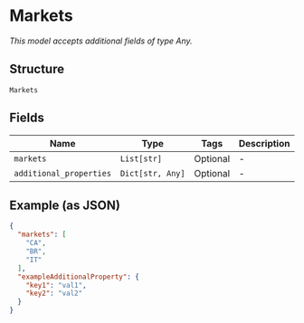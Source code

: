 
# Markets

*This model accepts additional fields of type Any.*

## Structure

`Markets`

## Fields

| Name | Type | Tags | Description |
|  --- | --- | --- | --- |
| `markets` | `List[str]` | Optional | - |
| `additional_properties` | `Dict[str, Any]` | Optional | - |

## Example (as JSON)

```json
{
  "markets": [
    "CA",
    "BR",
    "IT"
  ],
  "exampleAdditionalProperty": {
    "key1": "val1",
    "key2": "val2"
  }
}
```

